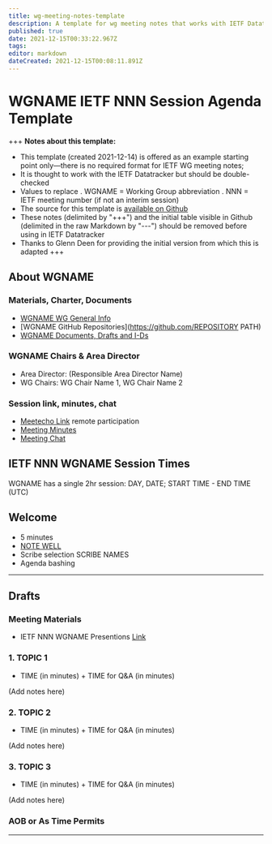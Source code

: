 ```yaml
---
title: wg-meeting-notes-template
description: A template for wg meeting notes that works with IETF Datatracker
published: true
date: 2021-12-15T00:33:22.967Z
tags: 
editor: markdown
dateCreated: 2021-12-15T00:08:11.891Z
---
```


# WGNAME IETF NNN Session Agenda Template

+++
**Notes about this template:**
- This template (created 2021-12-14) is offered as an example starting point only—there is no required format for IETF WG meeting notes; 
- It is thought to work with the IETF Datatracker but should be double-checked
- Values to replace
   . WGNAME = Working Group abbreviation
   . NNN = IETF meeting number (if not an interim session)
- The source for this template is [available on Github](https://github.com/ietf-chairs/chairs.ietf.org/blob/main/wg-meeting-notes-template.md)
- These notes (delimited by "+++") and the initial table visible in Github (delimited in the raw Markdown by "---") should be removed before using in IETF Datatracker
- Thanks to Glenn Deen for providing the initial version from which this is adapted
+++

## About WGNAME

### Materials, Charter, Documents
* [WGNAME WG General Info](https://datatracker.ietf.org/group/WGNAME/about/)
* [WGNAME GitHub Repositories](https://github.com/REPOSITORY PATH)
* [WGNAME Documents, Drafts and I-Ds](https://datatracker.ietf.org/group/WGNAME/documents/)

### WGNAME Chairs & Area Director
* Area Director:  (Responsible Area Director Name)
* WG Chairs: WG Chair Name 1, WG Chair Name 2

### Session link, minutes, chat
* [Meetecho Link](https://meetings.conf.meetecho.com/ietfNNN/?group=WGNAME) remote participation
* [Meeting Minutes](https://notes.ietf.org/FILENAME)
* [Meeting Chat](xmpp:WGNAME@jabber.ietf.org?WGNAME)

## IETF NNN WGNAME Session Times

WGNAME has a single 2hr session: DAY, DATE; START TIME - END TIME (UTC)

## Welcome
* 5 minutes
* [NOTE WELL](https://www.ietf.org/about/note-well.html)
* Scribe selection
SCRIBE NAMES
* Agenda bashing

***
## Drafts

### Meeting Materials
* IETF NNN WGNAME Presentions [Link](https://datatracker.ietf.org/meeting/NNN/session/add)

### 1. TOPIC 1
* TIME (in minutes) + TIME for Q&A (in minutes)

(Add notes here)

### 2. TOPIC 2
* TIME (in minutes) + TIME for Q&A (in minutes)

(Add notes here)

### 3. TOPIC 3
* TIME (in minutes) + TIME for Q&A (in minutes)

(Add notes here)

### AOB or As Time Permits
___
